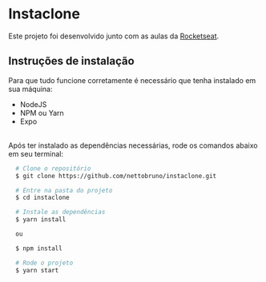# Instaclone
Este projeto foi desenvolvido junto com as aulas da [Rocketseat](https://www.youtube.com/watch?v=2nXsLpUCO20).

## Instruções de instalação
Para que tudo funcione corretamente é necessário que tenha instalado em sua máquina: 
- NodeJS
- NPM ou Yarn
- Expo
<br>
Após ter instalado as dependências necessárias, rode os comandos abaixo em seu terminal:

```bash
  # Clone o repositório
  $ git clone https://github.com/nettobruno/instaclone.git

  # Entre na pasta do projeto
  $ cd instaclone

  # Instale as dependências
  $ yarn install

  ou

  $ npm install

  # Rode o projeto
  $ yarn start
```